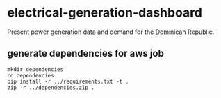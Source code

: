 # electrical-generation-dashboard
Present power generation data and demand for the Dominican Republic.

## generate dependencies for aws job
```
mkdir dependencies
cd dependencies
pip install -r ../requirements.txt -t .
zip -r ../dependencies.zip .
```